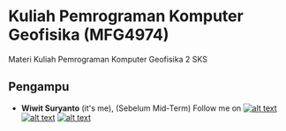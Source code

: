 # Kuliah Pemrograman Komputer Geofisika (MFG4974)
Materi Kuliah Pemrograman Komputer Geofisika 2 SKS

[1.1]: http://i.imgur.com/tXSoThF.png (twitter icon with padding)
[2.1]: http://i.imgur.com/P3YfQoD.png (facebook icon with padding)
[3.1]: http://i.imgur.com/yCsTjba.png (google plus icon with padding)
[4.1]: http://i.imgur.com/YckIOms.png (tumblr icon with padding)
[5.1]: http://i.imgur.com/1AGmwO3.png (dribbble icon with padding)
[6.1]: http://i.imgur.com/0o48UoR.png (github icon with padding)

## Pengampu
- **Wiwit Suryanto** (it's me), (Sebelum Mid-Term)
Follow me on [![alt text][1.1]][1] [![alt text][2.1]][2] [![alt text][6.1]][6]



 [1]: http://www.twitter.com/maswiet
 [2]: http://www.facebook.com/mas.wiet.52
 [3]: https://plus.google.com/#
 [4]: http://#
 [5]: http://dribbble.com/#
 [6]: http://www.github.com/maswiet
